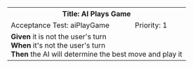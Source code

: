 <table><tr><th colspan=3>Title: AI Plays Game</th></tr>
<tr><td>Acceptance Test: aiPlayGame</td><td>Priority: 1</td><td></td></tr>
<tr><td colspan=3><b>Given</b> it is not the user's turn<br><b>When</b> it's not the user's turn<br><b>Then</b> the AI will determine the best move and play it</tr></td></table>

